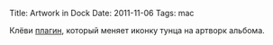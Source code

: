 Title: Artwork in Dock
Date: 2011-11-06
Tags: mac

<div class="text">Клёви <a href="http://www.splook.com/Software/DockArt.html">плагин</a>, который меняет иконку тунца на артворк альбома.</div>